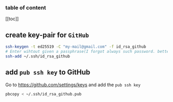 <div align="center">
  <span class="iconify" data-icon="mdi:ssh" data-inline="false" width="100"></span>
</div>

<h3>table of content</h3>

[[toc]]

## create key-pair for `GitHub`
```bash
ssh-keygen -t ed25519 -C "my-mail@gmail.com" -f id_rsa_github
# Enter wihtout given a passphrase(I forgot always such password. better without setting them)
ssh-add ~/.ssh/id_rsa_github 
```

## add `pub ssh key` to GitHub
Go to <https://github.com/settings/keys> and add the `pub ssh key`
```bash
pbcopy < ~/.ssh/id_rsa_github.pub 
```



